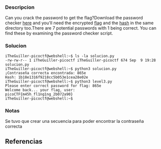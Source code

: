 
### Descripcion

Can you crack the password to get the flag?Download the password checker [here](https://artifacts.picoctf.net/c/16/level3.py) and you'll need the encrypted [flag](https://artifacts.picoctf.net/c/16/level3.flag.txt.enc) and the [hash](https://artifacts.picoctf.net/c/16/level3.hash.bin) in the same directory too.There are 7 potential passwords with 1 being correct. You can find these by examining the password checker script.

### Solucion

```
iTheGuiller-picoctf@webshell:~$ ls -la solucion.py
-rw-rw-r-- 1 iTheGuiller-picoctf iTheGuiller-picoctf 674 Sep  9 19:28 solucion.py
iTheGuiller-picoctf@webshell:~$ python3 solucion.py
¡Contraseña correcta encontrada: 865e
Hash: 1b18e1316f9218cc5b053e1cea28e02e
iTheGuiller-picoctf@webshell:~$ python3 level3.py 
Please enter correct password for flag: 865e
Welcome back... your flag, user:
picoCTF{m45h_fl1ng1ng_2b072a90}
iTheGuiller-picoctf@webshell:~$ 

```

### Notas
Se tuvo que crear una secuencia para poder encontrar la contraseña correcta


## Referencias